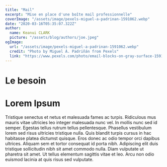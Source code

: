 ```yaml
---
title: "Mail"
excerpt: "Mise en place d'une boîte mail professionnelle"
coverImage: "/assets/image/pexels-miguel-a-padrinan-1591062.webp"
date: "2020-03-16T05:35:07.322Z"
author:
  name: Keanui CLARK
  picture: "/assets/blog/authors/joe.jpeg"
ogImage:
  url: "/assets/image/pexels-miguel-a-padrinan-1591062.webp"
  credit: "Photo by Miguel Á. Padriñán from Pexels"
  link: "https://www.pexels.com/photo/email-blocks-on-gray-surface-1591062/?utm_content=attributionCopyText&utm_medium=referral&utm_source=pexels"
---
```


# Le besoin

# Lorem Ipsum

Tristique senectus et netus et malesuada fames ac turpis. Ridiculous mus mauris vitae ultricies leo integer malesuada nunc vel. In mollis nunc sed id semper. Egestas tellus rutrum tellus pellentesque. Phasellus vestibulum lorem sed risus ultricies tristique nulla. Quis blandit turpis cursus in hac habitasse platea dictumst quisque. Eros donec ac odio tempor orci dapibus ultrices. Aliquam sem et tortor consequat id porta nibh. Adipiscing elit duis tristique sollicitudin nibh sit amet commodo nulla. Diam vulputate ut pharetra sit amet. Ut tellus elementum sagittis vitae et leo. Arcu non odio euismod lacinia at quis risus sed vulputate.
